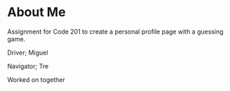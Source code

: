# About Me
Assignment for Code 201 to create a personal profile page with a guessing game.

Driver; Miguel

Navigator; Tre

Worked on together
